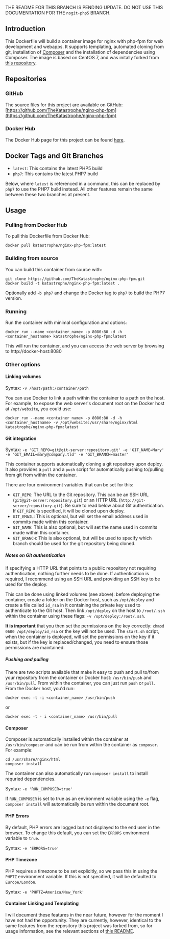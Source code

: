 THE README FOR THIS BRANCH IS PENDING UPDATE. DO NOT USE THIS DOCUMENTATION FOR THE `nogit-php5` BRANCH.

## Introduction
This Dockerfile will build a container image for nginx with php-fpm for web development and webapps. It supports templating, automated cloning from git, installation of [Composer](https://getcomposer.org/) and the installation of dependencies using Composer. The image is based on CentOS 7, and was initally forked from [this repository](https://github.com/ngineered/nginx-php-fpm).

## Repositories

### GitHub
The source files for this project are available on GitHub: [https://github.com/TheKatastrophe/nginx-php-fpm](https://github.com/TheKatastrophe/nginx-php-fpm)

### Docker Hub
The Docker Hub page for this project can be found [here](https://hub.docker.com/r/katastrophe/nginx-php-fpm/).

## Docker Tags and Git Branches

- `latest`: This contains the latest PHP5 build
- `php7`: This contains the latest PHP7 build

Below, where `latest` is referenced in a command, this can be replaced by `php7` to use the PHP7 build instead. All other features remain the same between these two branches at present.

## Usage

### Pulling from Docker Hub
To pull this Dockerfile from Docker Hub:

	docker pull katastrophe/nginx-php-fpm:latest

### Building from source
You can build this container from source with:

	git clone https://github.com/TheKatastrophe/nginx-php-fpm.git
	docker build -t katastrophe/nginx-php-fpm:latest .

Optionally add `-b php7` and change the Docker tag to `php7` to build the PHP7 version.

### Running
Run the container with minimal configuration and options:

	docker run --name <container_name> -p 8080:80 -d -h <container_hostname> katastrophe/nginx-php-fpm:latest

This will run the container, and you can access the web server by browsing to http://docker-host:8080

### Other options

#### Linking volumes

Syntax: `-v /host/path:/container/path`

You can use Docker to link a path within the container to a path on the host. For example, to expose the web server's document root on the Docker host at `/opt/website`, you could use:

	docker run --name <container_name> -p 8080:80 -d -h <container_hostname> -v /opt/website:/usr/share/nginx/html katastrophe/nginx-php-fpm:latest

#### Git integration

Syntax: `-e 'GIT_REPO=git@git-server:repository.git' -e 'GIT_NAME=Mary' -e 'GIT_EMAIL=mary@company.tld' -e 'GIT_BRANCH=master'`

This container supports automatically cloning a git repository upon deploy. It also provides a `pull` and a `push` script for automatically pushing to/pulling from git from within the container.

There are four environment variables that can be set for this:

- `GIT_REPO`: The URL to the Git repository. This can be an SSH URL (`git@git-server:repository.git`) or an HTTP URL (`http://git-server/repository.git`). Be sure to read below about Git authentication. If `GIT_REPO` is specified, it will be cloned upon deploy.
- `GIT_EMAIL`: This is optional, but will set the email address used in commits made within this container.
- `GIT_NAME`: This is also optional, but will set the name used in commits made within this container.
- `GIT_BRANCH`: This is also optional, but will be used to specify which branch should be used for the git repository being cloned.

##### Notes on Git authentication

If specifying a HTTP URL that points to a public repository not requiring authentication, nothing further needs to be done. If authentication is required, I recommend using an SSH URL and providing an SSH key to be used for the deploy. 

This can be done using linked volumes (see above): before deploying the container, create a folder on the Docker host, such as `/opt/deploy` and create a file called `id_rsa` in it containing the private key used to authenticate to the Git host. Then link `/opt/deploy` on the host to `/root/.ssh` within the container using these flags: `-v /opt/deploy:/root/.ssh`.

**It is important** that you then set the permissions on the key correctly: `chmod 0600 /opt/deploy/id_rsa` or the key will not be used. The `start.sh` script, when the container is deployed, will set the permissions on the key if it exists, but if the key is replaced/changed, you need to ensure those permissions are maintained.

##### Pushing and pulling

There are two scripts available that make it easy to push and pull to/from your repository from the container or Docker host: `/usr/bin/push` and `/usr/bin/pull`. From within the container, you can just run `push` or `pull`. From the Docker host, you'd run:

	docker exec -t -i <container_name> /usr/bin/push

or

	docker exec -t - i <container_name> /usr/bin/pull

#### Composer

Composer is automatically installed within the container at `/usr/bin/composer` and can be run from within the container as `composer`. For example:

	cd /usr/share/nginx/html
	composer install

The container can also automatically run `composer install` to install requried dependencies.

Syntax: `-e 'RUN_COMPOSER=true'`

If `RUN_COMPOSER` is set to true as an environment variable using the `-e` flag, `composer install` will automatically be run within the document root.

#### PHP Errors

By default, PHP errors are logged but not displayed to the end user in the browser. To change this default, you can set the `ERRORS` environment variable to `true`.

Syntax: `-e 'ERRORS=true'`

#### PHP Timezone

PHP requires a timezone to be set explicitly, so we pass this in using the `PHPTZ` environment variable. If this is not specified, it will be defaulted to `Europe/London`.

Syntax: `-e 'PHPTZ=America/New_York'`

#### Container Linking and Templating

I will document these features in the near future, however for the moment I have not had the opportunity. They are currently, however, identical to the same features from the repository this project was forked from, so for usage information, see the relevant sections of [this README](https://github.com/ngineered/nginx-php-fpm/blob/master/README.md).